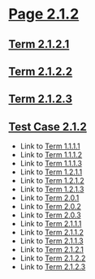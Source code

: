 # [Page 2.1.2](#page-212)

## [Term 2.1.2.1](#term-2121)

## [Term 2.1.2.2](#term-2122)

## [Term 2.1.2.3](#term-2123)

## [Test Case 2.1.2](#test-case-212)

*   Link to [Term 1.1.1.1](../../chapter/section-1-1/page-1-1-1.md#term-1111)
*   Link to [Term 1.1.1.2](../../chapter/section-1-1/page-1-1-1.md#term-1112)
*   Link to [Term 1.1.1.3](../../chapter/section-1-1/page-1-1-1.md#term-1113)
*   Link to [Term 1.2.1.1](../../chapter/section-1-2/page-1-2-1.md#term-1211)
*   Link to [Term 1.2.1.2](../../chapter/section-1-2/page-1-2-1.md#term-1212)
*   Link to [Term 1.2.1.3](../../chapter/section-1-2/page-1-2-1.md#term-1213)
*   Link to [Term 2.0.1](../page-2-0.md#term-201)
*   Link to [Term 2.0.2](../page-2-0.md#term-202)
*   Link to [Term 2.0.3](../page-2-0.md#term-203)
*   Link to [Term 2.1.1.1](./page-2-1-1.md#term-2111)
*   Link to [Term 2.1.1.2](./page-2-1-1.md#term-2112)
*   Link to [Term 2.1.1.3](./page-2-1-1.md#term-2113)
*   Link to [Term 2.1.2.1](#term-2121)
*   Link to [Term 2.1.2.2](#term-2122)
*   Link to [Term 2.1.2.3](#term-2123)
